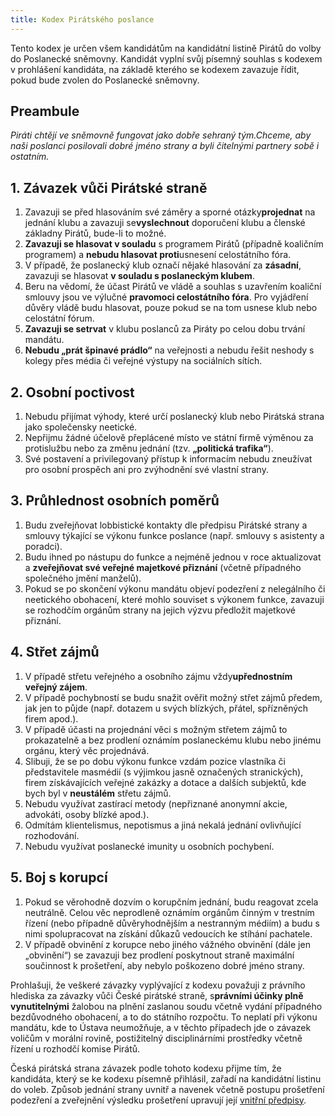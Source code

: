 ```yaml
---
title: Kodex Pirátského poslance
---
```


Tento kodex je určen všem kandidátům na kandidátní listině Pirátů do volby do Poslanecké sněmovny. Kandidát vyplní svůj písemný souhlas s kodexem v prohlášení kandidáta, na základě kterého se kodexem zavazuje řídit, pokud bude zvolen do Poslanecké sněmovny.

## Preambule

*Piráti chtějí ve sněmovně fungovat jako dobře sehraný tým. ​Chceme, aby naši poslanci posilovali dobré jméno strany a byli čitelnými partnery sobě i ostatním.*

## 1. Závazek vůči Pirátské straně

1. Zavazuji se před hlasováním své záměry a sporné otázky ​**projednat​** na jednání
klubu a zavazuji se ​**vyslechnout​** doporučení klubu a členské základny Pirátů, bude-li
to možné.
2. **Zavazuji se hlasovat v souladu​** s programem Pirátů (případně koaličním
programem) a ​**nebudu hlasovat proti​** usnesení celostátního fóra.
3. V případě, že poslanecký klub označí nějaké hlasování za **zásadní​**, zavazuji se
hlasovat ​**v souladu s poslaneckým klubem​**.
4. Beru na vědomí, že účast Pirátů ve vládě a souhlas s uzavřením koaliční smlouvy
jsou ve výlučné ​**pravomoci celostátního fóra​**. Pro vyjádření důvěry vládě budu
hlasovat, pouze pokud se na tom usnese klub nebo celostátní fórum.
5. **Zavazuji se setrvat​** v klubu poslanců za Piráty po celou dobu trvání mandátu.
6. **Nebudu „prát špinavé prádlo“**​ na veřejnosti a nebudu řešit neshody s kolegy přes
média či veřejné výstupy na sociálních sítích.

## 2. Osobní poctivost

1. Nebudu přijímat výhody, které určí poslanecký klub nebo Pirátská strana jako
společensky neetické.
2. Nepřijmu žádné účelově přeplácené místo ve státní firmě výměnou za protislužbu
nebo za změnu jednání (tzv. **„politická trafika​“**).
3. Své postavení a privilegovaný přístup k informacím nebudu zneužívat pro osobní
prospěch ani pro zvýhodnění své vlastní strany.

## 3. Průhlednost osobních poměrů

1. Budu zveřejňovat lobbistické kontakty dle předpisu Pirátské strany a smlouvy týkající
se výkonu funkce poslance (např. smlouvy s asistenty a poradci).
2. Budu ihned po nástupu do funkce a nejméně jednou v roce aktualizovat a
**zveřejňovat své veřejné majetkové přiznání**​ (včetně případného společného jmění
manželů).
3. Pokud se po skončení výkonu mandátu objeví podezření z nelegálního či neetického
obohacení, které mohlo souviset s výkonem funkce, zavazuji se rozhodčím orgánům
strany na jejich výzvu předložit majetkové přiznání.

## 4. Střet zájmů

1. V případě střetu veřejného a osobního zájmu vždy ​**upřednostním veřejný zájem​**.
2. V případě pochybností se budu snažit ověřit možný střet zájmů předem, jak jen to
půjde (např. dotazem u svých blízkých, přátel, spřízněných firem apod.).
3. V případě účasti na projednání věci s možným střetem zájmů to prokazatelně a bez
prodlení oznámím poslaneckému klubu nebo jinému orgánu, který věc projednává.
4. Slibuji, že se po dobu výkonu funkce vzdám pozice vlastníka či představitele
masmédií (s výjimkou jasně označených stranických), firem získávajících veřejné
zakázky a dotace a dalších subjektů, kde bych byl v ​**neustálém​** střetu zájmů.
5. Nebudu využívat zastírací metody (nepřiznané anonymní akcie, advokáti, osoby
blízké apod.).
6. Odmítám klientelismus, nepotismus a jiná nekalá jednání ovlivňující rozhodování.
7. Nebudu využívat poslanecké imunity u osobních pochybení.

## 5. Boj s korupcí

1. Pokud se věrohodně dozvím o korupčním jednání, budu reagovat zcela neutrálně.
Celou věc neprodleně oznámím orgánům činným v trestním řízení (nebo případně
důvěryhodnějším a nestranným médiím) a budu s nimi spolupracovat na získání
důkazů vedoucích ke stíhání pachatele.
2. V případě obvinění z korupce nebo jiného vážného obvinění (dále jen „obvinění“) se
zavazuji bez prodlení poskytnout straně maximální součinnost k prošetření, aby
nebylo poškozeno dobré jméno strany.

Prohlašuji, že veškeré závazky vyplývající z kodexu považuji z právního hlediska za závazky
vůči České pirátské straně, s ​**právními účinky plně vynutitelnými** žalobou na plnění
zaslanou soudu včetně vydání případného bezdůvodného obohacení, a to do státního
rozpočtu. To neplatí při výkonu mandátu, kde to Ústava neumožňuje, a v těchto případech
jde o závazek voličům v morální rovině, postižitelný disciplinárními prostředky včetně řízení
u rozhodčí komise Pirátů.

Česká pirátská strana závazek podle tohoto kodexu přijme tím, že kandidáta, který se ke
kodexu písemně přihlásil, zařadí na kandidátní listinu do voleb. Způsob jednání strany uvnitř
a navenek včetně postupu prošetření podezření a zveřejnění výsledku prošetření upravují
její [vnitřní předpisy](https://wiki.pirati.cz/rules/).
